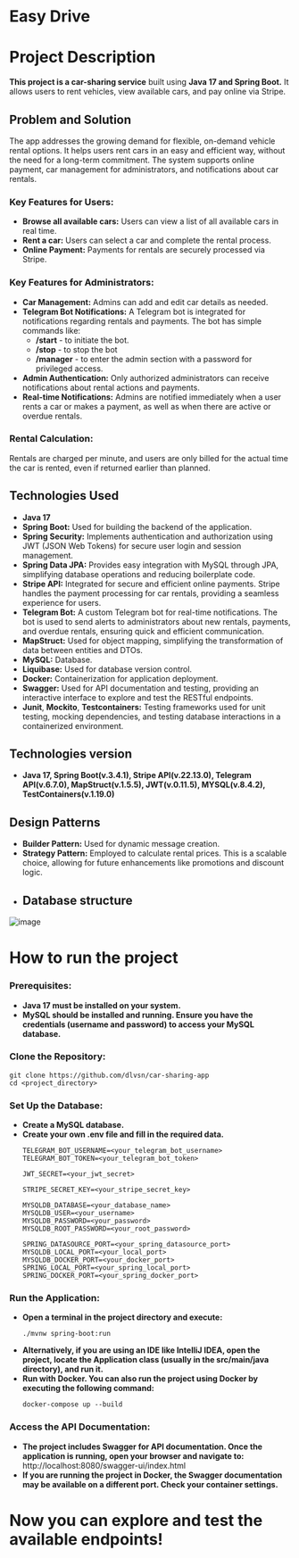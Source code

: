 # Easy Drive
# Project Description
**This project is a car-sharing service** built using **Java 17 and Spring Boot.** It allows users to rent vehicles, view available cars, and pay online via Stripe.
## Problem and Solution
The app addresses the growing demand for flexible, on-demand vehicle rental options. It helps users rent cars in an easy and efficient way, without the need for a long-term commitment. The system supports online payment, car management for administrators, and notifications about car rentals.
### Key Features for Users:
- **Browse all available cars:** Users can view a list of all available cars in real time. 
- **Rent a car:** Users can select a car and complete the rental process.
- **Online Payment:** Payments for rentals are securely processed via Stripe.
### Key Features for Administrators:
- **Car Management:** Admins can add and edit car details as needed.
- **Telegram Bot Notifications:** A Telegram bot is integrated for notifications regarding rentals and payments. The bot has simple commands like:
  - **/start** - to initiate the bot.
  - **/stop** - to stop the bot
  - **/manager** - to enter the admin section with a password for privileged access.
- **Admin Authentication:** Only authorized administrators can receive notifications about rental actions and payments.
- **Real-time Notifications:** Admins are notified immediately when a user rents a car or makes a payment, as well as when there are active or overdue rentals.
### Rental Calculation:
Rentals are charged per minute, and users are only billed for the actual time the car is rented, even if returned earlier than planned.
## Technologies Used
- **Java 17**
- **Spring Boot:** Used for building the backend of the application.
- **Spring Security:** Implements authentication and authorization using JWT (JSON Web Tokens) for secure user login and session management.
- **Spring Data JPA:** Provides easy integration with MySQL through JPA, simplifying database operations and reducing boilerplate code.
- **Stripe API:** Integrated for secure and efficient online payments. Stripe handles the payment processing for car rentals, providing a seamless experience for users.
- **Telegram Bot:** A custom Telegram bot for real-time notifications. The bot is used to send alerts to administrators about new rentals, payments, and overdue rentals, ensuring quick and efficient communication.
- **MapStruct:** Used for object mapping, simplifying the transformation of data between entities and DTOs.
- **MySQL:** Database.
- **Liquibase:** Used for database version control.
- **Docker:** Containerization for application deployment.
- **Swagger:** Used for API documentation and testing, providing an interactive interface to explore and test the RESTful endpoints.
- **Junit**, **Mockito**, **Testcontainers:** Testing frameworks used for unit testing, mocking dependencies, and testing database interactions in a containerized environment.
## Technologies version
- **Java 17, Spring Boot(v.3.4.1), Stripe API(v.22.13.0), Telegram API(v.6.7.0), MapStruct(v.1.5.5), JWT(v.0.11.5), MYSQL(v.8.4.2), TestContainers(v.1.19.0)**
## Design Patterns
- **Builder Pattern:** Used for dynamic message creation.
- **Strategy Pattern:** Employed to calculate rental prices. This is a scalable choice, allowing for future enhancements like promotions and discount logic.
- ## Database structure
![image](https://github.com/user-attachments/assets/6c3eadb9-f7a9-40d5-ac8b-e3e595977ae6)

# How to run the project
### Prerequisites:
- **Java 17 must be installed on your system.**
- **MySQL should be installed and running. Ensure you have the credentials (username and password) to access your MySQL database.**
### Clone the Repository:
```
git clone https://github.com/dlvsn/car-sharing-app
cd <project_directory>
```
### Set Up the Database:
- **Create a MySQL database.**
- **Create your own .env file and fill in the required data.**
   ```
   TELEGRAM_BOT_USERNAME=<your_telegram_bot_username>
   TELEGRAM_BOT_TOKEN=<your_telegram_bot_token>
   
   JWT_SECRET=<your_jwt_secret>
   
   STRIPE_SECRET_KEY=<your_stripe_secret_key>
   
   MYSQLDB_DATABASE=<your_database_name>
   MYSQLDB_USER=<your_username>
   MYSQLDB_PASSWORD=<your_password>
   MYSQLDB_ROOT_PASSWORD=<your_root_password>
   
   SPRING_DATASOURCE_PORT=<your_spring_datasource_port>
   MYSQLDB_LOCAL_PORT=<your_local_port>
   MYSQLDB_DOCKER_PORT=<your_docker_port>
   SPRING_LOCAL_PORT=<your_spring_local_port>
   SPRING_DOCKER_PORT=<your_spring_docker_port>
   ```
### Run the Application:
- **Open a terminal in the project directory and execute:**
  ``` 
  ./mvnw spring-boot:run
  ```
- **Alternatively, if you are using an IDE like IntelliJ IDEA, open the project, locate the Application class (usually in the src/main/java directory), and run it.**
- **Run with Docker. You can also run the project using Docker by executing the following command:**
  ```
  docker-compose up --build
  ```

### Access the API Documentation:
- **The project includes Swagger for API documentation. Once the application is running, open your browser and navigate to:**
  http://localhost:8080/swagger-ui/index.html
- **If you are running the project in Docker, the Swagger documentation may be available on a different port. Check your container settings.**

# Now you can explore and test the available endpoints!
